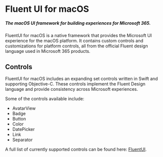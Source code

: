 # Fluent UI for macOS

##### The macOS UI framework for building experiences for Microsoft 365.

FluentUI for macOS is a native framework that provides the Microsoft UI experience for the macOS platform. It contains custom controls and customizations for platform controls, all from the official Fluent design language used in Microsoft 365 products.


## Controls

FluentUI for macOS includes an expanding set controls written in Swift and supporting Objective-C. These controls implement the Fluent Design language and provide consistency across Microsoft experiences.

Some of the controls available include:
- AvatarView
- Badge
- Button
- Color
- DatePicker
- Link
- Separator


A full list of currently supported controls can be found here: [FluentUI](FluentUI).

